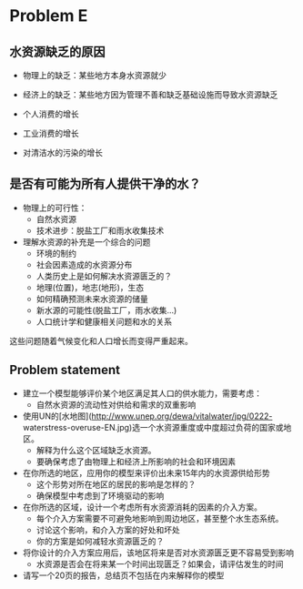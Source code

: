 # Problem E

## 水资源缺乏的原因

- 物理上的缺乏：某些地方本身水资源就少
- 经济上的缺乏：某些地方因为管理不善和缺乏基础设施而导致水资源缺乏

- 个人消费的增长
- 工业消费的增长
- 对清洁水的污染的增长

## 是否有可能为所有人提供干净的水？

- 物理上的可行性：
    + 自然水资源
    + 技术进步：脱盐工厂和雨水收集技术
- 理解水资源的补充是一个综合的问题
    + 环境的制约
    + 社会因素造成的水资源分布
    + 人类历史上是如何解决水资源匮乏的？
    + 地理(位置)，地志(地形)，生态
    + 如何精确预测未来水资源的储量
    + 新水源的可能性(脱盐工厂，雨水收集...)
    + 人口统计学和健康相关问题和水的关系

这些问题随着气候变化和人口增长而变得严重起来。

## Problem statement
- 建立一个模型能够评价某个地区满足其人口的供水能力，需要考虑：
    + 自然水资源的流动性对供给和需求的双重影响
- 使用UN的[水地图](http://www.unep.org/dewa/vitalwater/jpg/0222-
waterstress-overuse-EN.jpg)选一个水资源重度或中度超过负荷的国家或地区。
    + 解释为什么这个区域缺乏水资源。
    + 要确保考虑了由物理上和经济上所影响的社会和环境因素
- 在你所选的地区，应用你的模型来评价出未来15年内的水资源供给形势
    + 这个形势对所在地区的居民的影响是怎样的？
    + 确保模型中考虑到了环境驱动的影响
- 在你所选的区域，设计一个考虑所有水资源消耗的因素的介入方案。
    + 每个介入方案需要不可避免地影响到周边地区，甚至整个水生态系统。
    + 讨论这个影响，和介入方案的好处和坏处
    + 你的方案是如何减轻水资源匮乏的？
- 将你设计的介入方案应用后，该地区将来是否对水资源匮乏更不容易受到影响
    + 水资源是否会在将来某一个时间出现匮乏？如果会，请评估发生的时间
- 请写一个20页的报告，总结页不包括在内来解释你的模型
